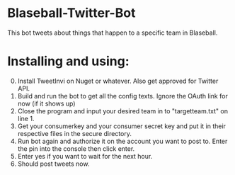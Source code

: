 # Blaseball-Twitter-Bot
This bot tweets about things that happen to a specific team in Blaseball.

# Installing and using:
0. Install TweetInvi on Nuget or whatever. Also get approved for Twitter API.
1. Build and run the bot to get all the config texts. Ignore the OAuth link for now (if it shows up)
2. Close the program and input your desired team in to "targetteam.txt" on line 1.
3. Get your consumerkey and your consumer secret key and put it in their respective files in the secure directory.
4. Run bot again and authorize it on the account you want to post to. Enter the pin into the console then click enter.
5. Enter yes if you want to wait for the next hour.
6. Should post tweets now.

